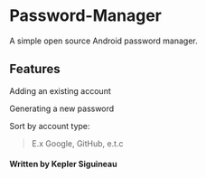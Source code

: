 # Password-Manager

A simple open source Android password manager. 

## Features
Adding an existing account

Generating a new password

Sort by account type:
>E.x Google, GitHub, e.t.c





#### Written by Kepler Siguineau 
